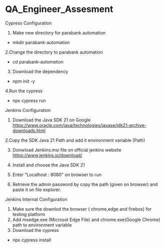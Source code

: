 # QA_Engineer_Assesment

Cypress Configuration

1. Make new directory for parabank automation
- mkdir parabank-automation

2.Change the directory to parabank automation
- cd parabank-automation

3. Download the dependency
- npm init -y

4.Run the cypress
- npx cypress run

Jenkins Configuration

1. Download the Java SDK 21 on Google https://www.oracle.com/java/technologies/javase/jdk21-archive-downloads.html

2.Copy the SDK Java 21 Path and add it environment variable (Path)

3. Donwload Jenkins.msi file on official jenkins website
https://www.jenkins.io/download/

4. Install and choose the Java SDK 21
5. Enter "Localhost : 8080" on browser to run
6. Retrieve the admin password by copy the path (given on browser) and paste it on file explorer.

Jenkins Internal Configuration

1. Make sure the downlod the browser ( chrome,edge and firebox) for testing platform
2. Add msedge.exe (Microsot Edge File) and chrome.exe(Google Chrome) path to environment variable
3. Download the cypress 
- npx cypress install
